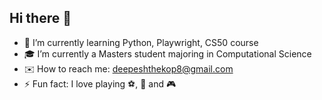 ## Hi there 👋

<!--
**deepeshthekop/deepeshthekop** is a ✨ _special_ ✨ repository because its `README.md` (this file) appears on your GitHub profile.

Here are some ideas to get you started:

-->

- 🌱 I’m currently learning Python, Playwright, CS50 course
- 🎓 I’m currently a Masters student majoring in Computational Science
- ✉️ How to reach me: deepeshthekop8@gmail.com
- ⚡ Fun fact: I love playing ⚽️,  🎸 and 🎮

